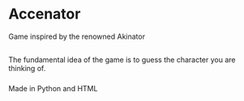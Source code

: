 # Accenator

Game inspired by the renowned Akinator

##

The fundamental idea of the game is to guess the character you are thinking of.
###

Made in Python and HTML
